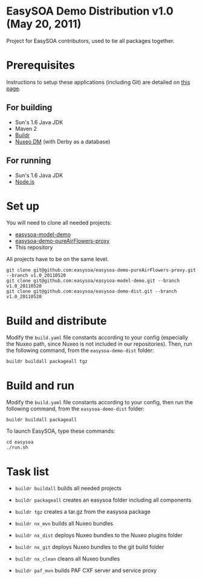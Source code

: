 # EasySOA Demo Distribution v1.0 (May 20, 2011)

Project for EasySOA contributors, used to tie all packages together.

# Prerequisites

Instructions to setup these applications (including Git) are detailed on [this page](https://github.com/easysoa/easysoa-model-demo/wiki/Development-Environment).

## For building

* Sun's 1.6 Java JDK
* Maven 2
* [Buildr][1]
* [Nuxeo DM][4] (with Derby as a database)

## For running

* Sun's 1.6 Java JDK
* [Node.js][5]

# Set up

You will need to clone all needed projects:

* [easysoa-model-demo][2]
* [easysoa-demo-pureAirFlowers-proxy][3]
* This repository

All projects have to be on the same level.

    git clone git@github.com:easysoa/easysoa-demo-pureAirFlowers-proxy.git --branch v1.0_20110520
    git clone git@github.com:easysoa/easysoa-model-demo.git --branch v1.0_20110520
    git clone git@github.com:easysoa/easysoa-demo-dist.git --branch v1.0_20110520

# Build and distribute

Modify the `build.yaml` file constants according to your config (especially the Nuxeo path, since Nuxeo is not included in our repositories). Then, run the following command, from the `easysoa-demo-dist` folder:

    buildr buildall packageall tgz
    
# Build and run

Modify the `build.yaml` file constants according to your config, then run the following command, from the `easysoa-demo-dist` folder:

    buildr buildall packageall
    
To launch EasySOA, type these commands:

    cd easysoa
    ./run.sh

# Task list

* `buildr buildall` builds all needed projects
* `buildr packageall` creates an easysoa folder including all components
* `buildr tgz` creates a tar.gz from the easysoa package

* `buildr nx_mvn` builds all Nuxeo bundles
* `buildr nx_dist` deploys Nuxeo bundles to the Nuxeo plugins folder
* `buildr nx_git` deploys Nuxeo bundles to the git build folder
* `buildr nx_clean` cleans all Nuxeo bundles
* `buildr paf_mvn` builds PAF CXF server and service proxy

[1]: http://buildr.apache.org/
[2]: https://github.com/easysoa/easysoa-model-demo
[3]: https://github.com/easysoa/easysoa-demo-pureAirFlowers-proxy
[4]: http://www.nuxeo.com/en/products/document-management
[5]: http://nodejs.org/
